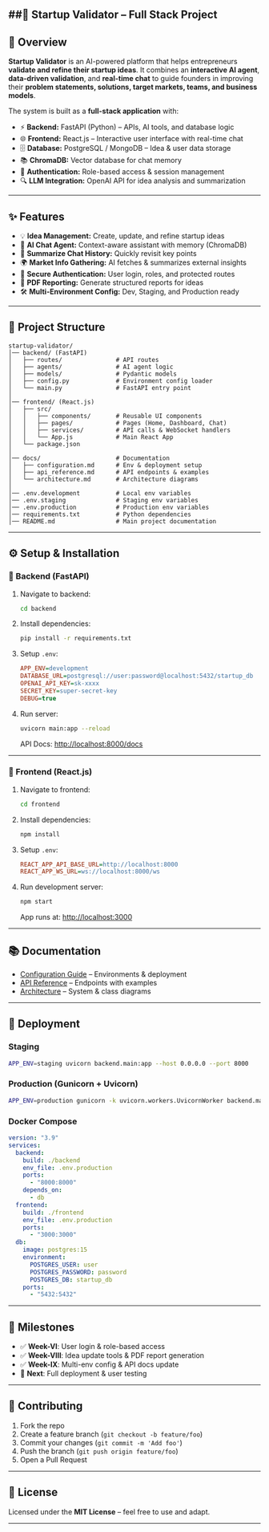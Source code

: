 ##🚀 Startup Validator – Full Stack Project
---
## 📌 Overview

**Startup Validator** is an AI-powered platform that helps entrepreneurs **validate and refine their startup ideas**.
It combines an **interactive AI agent**, **data-driven validation**, and **real-time chat** to guide founders in improving their **problem statements, solutions, target markets, teams, and business models**.

The system is built as a **full-stack application** with:

* ⚡ **Backend:** FastAPI (Python) – APIs, AI tools, and database logic
* 🌐 **Frontend:** React.js – Interactive user interface with real-time chat
* 🗄️ **Database:** PostgreSQL / MongoDB – Idea & user data storage
* 📚 **ChromaDB:** Vector database for chat memory
* 🔑 **Authentication:** Role-based access & session management
* 🔍 **LLM Integration:** OpenAI API for idea analysis and summarization

---

## ✨ Features

* 💡 **Idea Management:** Create, update, and refine startup ideas
* 🧠 **AI Chat Agent:** Context-aware assistant with memory (ChromaDB)
* 🔄 **Summarize Chat History:** Quickly revisit key points
* 🌍 **Market Info Gathering:** AI fetches & summarizes external insights
* 🔑 **Secure Authentication:** User login, roles, and protected routes
* 📄 **PDF Reporting:** Generate structured reports for ideas
* 🛠 **Multi-Environment Config:** Dev, Staging, and Production ready

---

## 📂 Project Structure

```
startup-validator/
│── backend/ (FastAPI)
│   ├── routes/               # API routes
│   ├── agents/               # AI agent logic
│   ├── models/               # Pydantic models
│   ├── config.py             # Environment config loader
│   └── main.py               # FastAPI entry point
│
│── frontend/ (React.js)
│   ├── src/
│   │   ├── components/       # Reusable UI components
│   │   ├── pages/            # Pages (Home, Dashboard, Chat)
│   │   ├── services/         # API calls & WebSocket handlers
│   │   └── App.js            # Main React App
│   └── package.json
│
│── docs/                     # Documentation
│   ├── configuration.md      # Env & deployment setup
│   ├── api_reference.md      # API endpoints & examples
│   └── architecture.md       # Architecture diagrams
│
│── .env.development          # Local env variables
│── .env.staging              # Staging env variables
│── .env.production           # Production env variables
│── requirements.txt          # Python dependencies
│── README.md                 # Main project documentation
```

---

## ⚙️ Setup & Installation

### 🔧 Backend (FastAPI)

1. Navigate to backend:

   ```bash
   cd backend
   ```
2. Install dependencies:

   ```bash
   pip install -r requirements.txt
   ```
3. Setup `.env`:

   ```ini
   APP_ENV=development
   DATABASE_URL=postgresql://user:password@localhost:5432/startup_db
   OPENAI_API_KEY=sk-xxxx
   SECRET_KEY=super-secret-key
   DEBUG=true
   ```
4. Run server:

   ```bash
   uvicorn main:app --reload
   ```

   API Docs: [http://localhost:8000/docs](http://localhost:8000/docs)

---

### 🎨 Frontend (React.js)

1. Navigate to frontend:

   ```bash
   cd frontend
   ```
2. Install dependencies:

   ```bash
   npm install
   ```
3. Setup `.env`:

   ```ini
   REACT_APP_API_BASE_URL=http://localhost:8000
   REACT_APP_WS_URL=ws://localhost:8000/ws
   ```
4. Run development server:

   ```bash
   npm start
   ```

   App runs at: [http://localhost:3000](http://localhost:3000)

---

## 📚 Documentation

* [Configuration Guide](./docs/configuration.md) – Environments & deployment
* [API Reference](./docs/api_reference.md) – Endpoints with examples
* [Architecture](./docs/architecture.md) – System & class diagrams

---

## 🚀 Deployment

### Staging

```bash
APP_ENV=staging uvicorn backend.main:app --host 0.0.0.0 --port 8000
```

### Production (Gunicorn + Uvicorn)

```bash
APP_ENV=production gunicorn -k uvicorn.workers.UvicornWorker backend.main:app
```

### Docker Compose

```yaml
version: "3.9"
services:
  backend:
    build: ./backend
    env_file: .env.production
    ports:
      - "8000:8000"
    depends_on:
      - db
  frontend:
    build: ./frontend
    env_file: .env.production
    ports:
      - "3000:3000"
  db:
    image: postgres:15
    environment:
      POSTGRES_USER: user
      POSTGRES_PASSWORD: password
      POSTGRES_DB: startup_db
    ports:
      - "5432:5432"
```

---

## 📌 Milestones

* ✅ **Week-VI**: User login & role-based access
* ✅ **Week-VIII**: Idea update tools & PDF report generation
* ✅ **Week-IX**: Multi-env config & API docs update
* 🔄 **Next**: Full deployment & user testing

---

## 🤝 Contributing

1. Fork the repo
2. Create a feature branch (`git checkout -b feature/foo`)
3. Commit your changes (`git commit -m 'Add foo'`)
4. Push the branch (`git push origin feature/foo`)
5. Open a Pull Request

---

## 📄 License

Licensed under the **MIT License** – feel free to use and adapt.

---